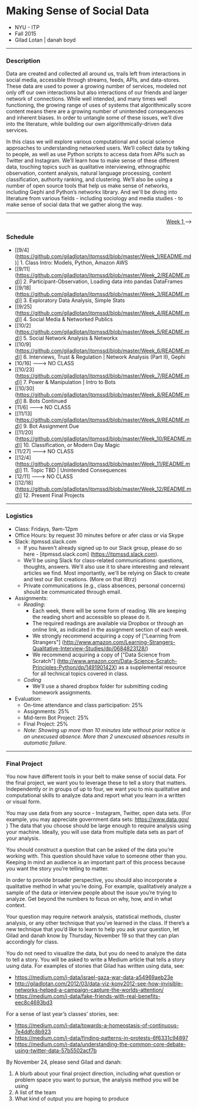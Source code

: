 # Making Sense of Social Data

- NYU - ITP
- Fall 2015
- Gilad Lotan | danah boyd

---
### Description
Data are created and collected all around us, trails left from interactions in social media, accessible through streams, feeds, APIs, and data-stores. These data are used to power a growing number of services, modeled not only off our own interactions but also interactions of our friends and larger network of connections. While well intended, and many times well functioning, the growing range of uses of systems that algorithmically score content means there are a growing number of unintended consequences and inherent biases. In order to untangle some of these issues, we’ll dive into the literature, while building our own algorithmically-driven data services.

In this class we will explore various computational and social science approaches to understanding networked users. We’ll collect data by talking to people, as well as use Python scripts to access data from APIs such as Twitter and Instagram. We’ll learn how to make sense of these different data, touching topics such as qualitative interviewing, ethnographic observation, content analysis, natural language processing, content classification, authority ranking, and clustering. We’ll also be using a number of open source tools that help us make sense of networks, including Gephi and Python’s networkx library. And we'll be diving into literature from various fields - including sociology and media studies - to make sense of social data that we gather along the way.

---
<p align="right"><a href="https://github.com/giladlotan/itpmssd/blob/master/Week_1/README.md"> Week 1 </a> --> </p>

### Schedule

- [[9/4] (https://github.com/giladlotan/itpmssd/blob/master/Week_1/README.md)]   1. Class Intro: Models, Python, Amazon AWS
- [[9/11] (https://github.com/giladlotan/itpmssd/blob/master/Week_2/README.md)]  2. Participant-Observation, Loading data into pandas DataFrames
- [[9/18] (https://github.com/giladlotan/itpmssd/blob/master/Week_3/README.md)]  3. Exploratory Data Analysis, Simple Stats
- [[9/25] (https://github.com/giladlotan/itpmssd/blob/master/Week_4/README.md)]  4. Social Media & Networked Publics
- [[10/2]  (https://github.com/giladlotan/itpmssd/blob/master/Week_5/README.md)] 5. Social Network Analysis & Networkx
- [[10/9]  (https://github.com/giladlotan/itpmssd/blob/master/Week_6/README.md)] 6. Interviews, Trust & Regulation | Network Analysis (Part II), Gephi
- [10/16] ---> NO CLASS
- [[10/23] (https://github.com/giladlotan/itpmssd/blob/master/Week_7/README.md)] 7. Power & Manipulation | Intro to Bots
- [[10/30] (https://github.com/giladlotan/itpmssd/blob/master/Week_8/README.md)] 8. Bots Continued
- [11/6]  ---> NO CLASS
- [[11/13] (https://github.com/giladlotan/itpmssd/blob/master/Week_9/README.md)] 9. Bot Assignment Due
- [[11/20] (https://github.com/giladlotan/itpmssd/blob/master/Week_10/README.md)] 10. Classification, or Modern Day Magic
- [11/27] ---> NO CLASS
- [[12/4]  (https://github.com/giladlotan/itpmssd/blob/master/Week_11/README.md)] 11. Topic TBD | Unintended Consequences
- [12/11] ---> NO CLASS
- [[12/18] (https://github.com/giladlotan/itpmssd/blob/master/Week_12/README.md)] 12. Present Final Projects

---
### Logistics

- Class: Fridays, 9am-12pm
- Office Hours: by request 30 minutes before or afer class or via Skype
- Slack: itpmssd.slack.com
  - If you haven't already signed up to our Slack group, please do so here - [itpmssd.slack.com] (https://itpmssd.slack.com).
  - We'll be using Slack for class-related communications: questions, thoughts, answers. We'll also use it to share interesting and relevant articles we find. Most importantly, we'll be relying on Slack to create and test our Bot creations. (More on that l8trz)
  - Private communications (e.g., class absences, personal concerns) should be communicated through email.
- Assignments:
  - _Reading_: 
    - Each week, there will be some form of reading. We are keeping the reading short and accessible so please do it. 
    - The required readings are available via Dropbox or through an online link, as indicated in the assignment section of each week.  
    - We strongly recommend acquiring a copy of ["Learning from Strangers"] (http://www.amazon.com/Learning-Strangers-Qualitative-Interview-Studies/dp/0684823128/)
    - We recommend acquiring a copy of ["Data Science from Scratch"] (http://www.amazon.com/Data-Science-Scratch-Principles-Python/dp/149190142X) as a supplemental resource for all technical topics covered in class.
  - _Coding_
    - We'll use a shared dropbox folder for submitting coding homework assignments. 
- Evaluation: 
  - On-time attendance and class participation: 25%
  - Assignments: 25%
  - Mid-term Bot Project: 25%
  - Final Project: 25%
  - _Note: Showing up more than 10 minutes late without prior notice is an unexcused absence. More than 2 unexcused absences results in automatic failure._

---

### Final Project

You now have different tools in your belt to make sense of social data.  For the final project, we want you to leverage these to tell a story that matters.  Independently or in groups of up to four, we want you to mix qualitative and computational skills to analyze data and report what you learn in a written or visual form.  

You may use data from any source - Instagram, Twitter, open data sets.  (For example, you may appreciate government data sets: https://www.data.gov/ )  The data that you choose should be large enough to require analysis using your machine.  Ideally, you will use data from multiple data sets as part of your analysis.  

You should construct a question that can be asked of the data you’re working with.  This question should have value to someone other than you.  Keeping in mind an audience is an important part of this process because you want the story you’re telling to matter. 

In order to provide broader perspective, you should also incorporate a qualitative method in what you’re doing.  For example, qualitatively analyze a sample of the data or interview people about the issue you’re trying to analyze. Get beyond the numbers to focus on why, how, and in what context.

Your question may require network analysis, statistical methods, cluster analysis, or any other technique that you’ve learned in the class.  If there’s a new technique that you’d like to learn to help you ask your question, let Gilad and danah know by Thursday, November 19 so that they can plan accordingly for class.

You do not need to visualize the data, but you do need to analyze the data to tell a story. You will be asked to write a Medium article that tells a story using data. For examples of stories that Gilad has written using data, see:
- https://medium.com/i-data/israel-gaza-war-data-a54969aeb23e
- http://giladlotan.com/2012/03/data-viz-kony2012-see-how-invisible-networks-helped-a-campaign-capture-the-worlds-attention/
- https://medium.com/i-data/fake-friends-with-real-benefits-eec8c4693bd3

For a sense of last year’s classes’ stories, see: 
- https://medium.com/i-data/towards-a-homeostasis-of-continuous-7e4ddfc8b923
- https://medium.com/i-data/finding-patterns-in-protests-6f6331c94897
- https://medium.com/i-data/understanding-the-common-core-debate-using-twitter-data-57b5502acf7b


By November 24, please send Gilad and danah: 
1) A blurb about your final project direction, including what question or problem space you want to pursue, the analysis method you will be using
2) A list of the team
3) What kind of output you are hoping to produce
